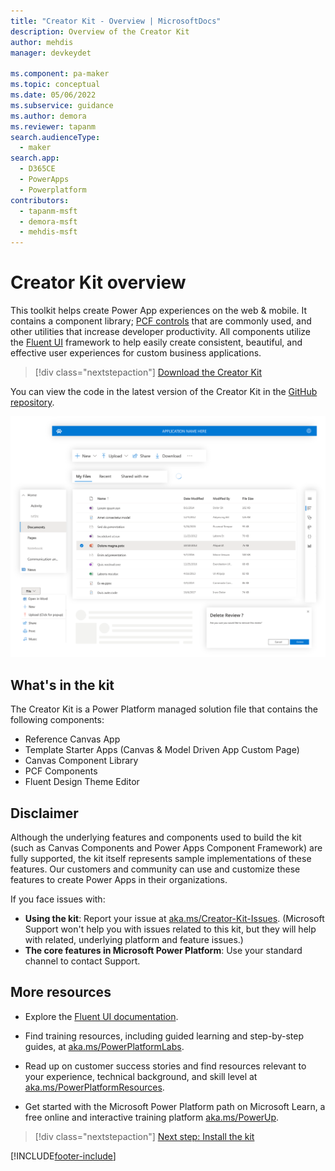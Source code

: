 ```yaml
---
title: "Creator Kit - Overview | MicrosoftDocs"
description: Overview of the Creator Kit
author: mehdis
manager: devkeydet

ms.component: pa-maker
ms.topic: conceptual
ms.date: 05/06/2022
ms.subservice: guidance
ms.author: demora
ms.reviewer: tapanm
search.audienceType: 
  - maker
search.app: 
  - D365CE
  - PowerApps
  - Powerplatform
contributors:
  - tapanm-msft
  - demora-msft
  - mehdis-msft
---
```

# Creator Kit overview

This toolkit helps create Power App experiences on the web & mobile. It contains a component library; [PCF controls](https://docs.microsoft.com/power-apps/developer/component-framework/overview) that are commonly used, and other utilities that increase developer productivity. All components utilize the [Fluent UI](https://developer.microsoft.com/fluentui#/) framework to help easily create consistent, beautiful, and effective user experiences for custom business applications.

> [!div class="nextstepaction"]
> [Download the Creator Kit](https://github.com/microsoft/powercat-creator-kit/releases/download/CreatorKit-May2022/CreatorKitCore_1.0.20220510.1_managed.zip)

You can view the code in the latest version of the Creator Kit in the [GitHub repository](https://aka.ms/CreatorKitRepo).

   ![The Creator Kit](media/creatorkitview.png "The Creator Kit")

## What's in the kit
The Creator Kit is a Power Platform managed solution file that contains the following components:
- Reference Canvas App
- Template Starter Apps (Canvas & Model Driven App Custom Page)
- Canvas Component Library
- PCF Components
- Fluent Design Theme Editor

## Disclaimer

Although the underlying features and components used to build the kit (such as Canvas Components and Power Apps Component Framework) are fully supported, the kit itself represents sample implementations of these features. Our customers and community can use and customize these features to create Power Apps in their organizations.

If you face issues with:

- **Using the kit**: Report your issue at [aka.ms/Creator-Kit-Issues](https://aka.ms/Creator-Kit-Issues). (Microsoft Support won't help you with issues related to this kit, but they will help with related, underlying platform and feature issues.)
- **The core features in Microsoft Power Platform**: Use your standard channel to contact Support.

## More resources

- Explore the [Fluent UI documentation](https://developer.microsoft.com/fluentui#/).

- Find training resources, including guided learning and step-by-step guides, at [aka.ms/PowerPlatformLabs](https://aka.ms/powerplatformlabs).

- Read up on customer success stories and find resources relevant to your experience, technical background, and skill level at [aka.ms/PowerPlatformResources](https://aka.ms/powerplatformresources).

- Get started with the Microsoft Power Platform path on Microsoft Learn, a free online and interactive training platform [aka.ms/PowerUp](/learn/paths/create-powerapps/?WT.mc_id=twitter-social-donasa).

> [!div class="nextstepaction"]
> [Next step: Install the kit](setup.md)


[!INCLUDE[footer-include](../../includes/footer-banner.md)]